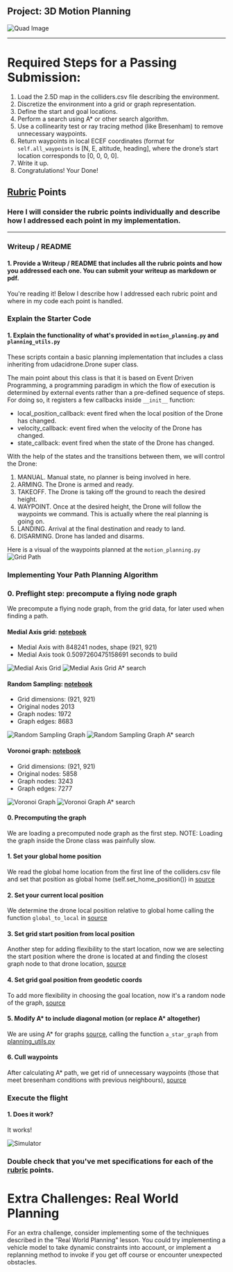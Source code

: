## Project: 3D Motion Planning
![Quad Image](./misc/enroute.png)

---

# Required Steps for a Passing Submission:
1. Load the 2.5D map in the colliders.csv file describing the environment.
2. Discretize the environment into a grid or graph representation.
3. Define the start and goal locations.
4. Perform a search using A* or other search algorithm.
5. Use a collinearity test or ray tracing method (like Bresenham) to remove unnecessary waypoints.
6. Return waypoints in local ECEF coordinates (format for `self.all_waypoints` is [N, E, altitude, heading], where the drone’s start location corresponds to [0, 0, 0, 0].
7. Write it up.
8. Congratulations!  Your Done!

## [Rubric](https://review.udacity.com/#!/rubrics/1534/view) Points
### Here I will consider the rubric points individually and describe how I addressed each point in my implementation.  

---
### Writeup / README

#### 1. Provide a Writeup / README that includes all the rubric points and how you addressed each one.  You can submit your writeup as markdown or pdf.

You're reading it! Below I describe how I addressed each rubric point and where in my code each point is handled.

### Explain the Starter Code

#### 1. Explain the functionality of what's provided in `motion_planning.py` and `planning_utils.py`
These scripts contain a basic planning implementation that includes a class inheriting from udacidrone.Drone super class.

The main point about this class is that it is based on Event Driven Programming, a programming paradigm in which the flow of execution is determined by external events rather than a pre-defined sequence of steps. For doing so, it registers a few callbacks inside `__init__` function:
- local_position_callback: event fired when the local position of the Drone has changed.
- velocity_callback: event fired when the velocity of the Drone has changed.
- state_callback: event fired when the state of the Drone has changed.

With the help of the states and the transitions between them, we will control the Drone:
1. MANUAL. Manual state, no planner is being involved in here.
2. ARMING. The Drone is armed and ready.
3. TAKEOFF. The Drone is taking off the ground to reach the desired height.
4. WAYPOINT. Once at the desired height, the Drone will follow the waypoints we command. This is actually where the real planning is going on.
5. LANDING. Arrival at the final destination and ready to land.
6. DISARMING. Drone has landed and disarms.

Here is a visual of the waypoints planned at the `motion_planning.py` ![Grid Path](./misc/motion_planning.1.png)

### Implementing Your Path Planning Algorithm

### 0. Preflight step: precompute a flying node graph
We precompute a flying node graph, from the grid data, for later used when finding a path.

#### Medial Axis grid: [notebook](./research_medial_axis_grid.ipynb)
- Medial Axis with 848241 nodes, shape (921, 921)
- Medial Axis took 0.5097260475158691 seconds to build

![Medial Axis Grid](./misc/medial_axis_grid.png)
![Medial Axis Grid A* search](./misc/medial_axis_grid.astar.png)

#### Random Sampling: [notebook](./research_random_sampling.ipynb)
- Grid dimensions:  (921, 921)
- Original nodes 2013
- Graph nodes:  1972
- Graph edges:  8683

![Random Sampling Graph](./misc/random_sampling.png)
![Random Sampling Graph A* search](./misc/random_sampling.astar.png)

#### Voronoi graph: [notebook](./research_voronoi.ipynb)
- Grid dimensions:  (921, 921)
- Original nodes:  5858
- Graph nodes:  3243
- Graph edges:  7277

![Voronoi Graph](./misc/voronoi.png)
![Voronoi Graph A* search](./misc/voronoi.astar.png)

#### 0. Precomputing the graph
We are loading a precomputed node graph as the first step.
NOTE: Loading the graph inside the Drone class was painfully slow.

#### 1. Set your global home position
We read the global home location from the first line of the colliders.csv file and set that position as global home (self.set_home_position()) in [source](./motion_planning.py#L141)

#### 2. Set your current local position
We determine the drone local position relative to global home calling the function ```global_to_local``` in [source](./motion_planning.py#L144)

#### 3. Set grid start position from local position
Another step for adding flexibility to the start location, now we are selecting the start position where the drone is located at and finding the closest graph node to that drone location, [source](./motion_planning.py#L157)

#### 4. Set grid goal position from geodetic coords
To add more flexibility in choosing the goal location, now it's a random node of the graph, [source](./motion_planning.py#L180)

#### 5. Modify A* to include diagonal motion (or replace A* altogether)
We are using A* for graphs [source](./motion_planning.py#L159), calling the function ```a_star_graph``` from [planning_utils.py](./planning_utils.py)

#### 6. Cull waypoints 
After calculating A* path, we get rid of unnecessary waypoints (those that meet bresenham conditions with previous neighbours), [source](./motion_planning.py#L163)


### Execute the flight
#### 1. Does it work?
It works!

![Simulator](./misc/simulator.gif)

### Double check that you've met specifications for each of the [rubric](https://review.udacity.com/#!/rubrics/1534/view) points.
  
# Extra Challenges: Real World Planning

For an extra challenge, consider implementing some of the techniques described in the "Real World Planning" lesson. You could try implementing a vehicle model to take dynamic constraints into account, or implement a replanning method to invoke if you get off course or encounter unexpected obstacles.



